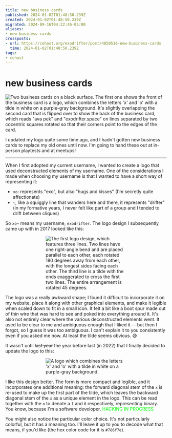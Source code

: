 ```yaml
---
title: new business cards
published: 2024-01-02T01:48:50.239Z
created: 2024-01-02T01:48:50.239Z
migrated: 2024-09-16T04:22:46-05:00
aliases:
- new business cards
crossposts:
- url: https://cohost.org/exodrifter/post/4050516-new-business-cards
  time: 2024-01-02T01:48:50.239Z
tags:
- cohost
---
```


# new business cards

![Two business cards on a black surface. The first one shows the front of the business card is a logo, which combines the letters 'x' and 'o' with a tilde in white on a purple-gray background. It's slightly overlapping the second card that is flipped over to show the back of the business card, which reads "ava pek" and "exodrifter.space" on lines separated by two cocentric squares rotated so that their corners point to the edges of the card.](20240102014850-cards.png)

I updated my logo quite some time ago, and I hadn't gotten new business cards to replace my old ones until now. I'm going to hand these out at in-person playtests and at meetups!

---

When I first adopted my current username, I wanted to create a logo that used deconstructed elements of my username. One of the considerations I made when choosing my username is that I wanted to have a short way of representing it:
- `xo`: represents "exo", but also "hugs and kisses" (I'm secretly quite affectionate) 
- `~`, like a squiggly line that wanders here and there, it represents "drifter" (in my formative years, I never felt like part of a group and I tended to drift between cliques)

So `xo~` means my username, `exodrifter`. The logo design I subsequently came up with in 2017 looked like this:


<div style="width: 50%; margin: 0 auto">

![The first logo design, which features three lines. Two lines have one right-angle bend and are placed parallel to each other, each rotated 180 degrees away from each other, with the longest sides facing each other. The third line is a tilde with the ends exaggerated to cross the first two lines. The entire arrangement is rotated 45 degrees.](20240102014850-logo-2017.png)

</div>

The logo was a really awkward shape; I found it difficult to incorporate it on my website, place it along with other graphical elements, and make it legible when scaled down to fit in a small icon. It felt a bit like a boot spur made out of thin wire that was hard to see and poked into everything around it. It's also not entirely clear where the various deconstructed elements went. It used to be clear to me and ambiguous enough that I liked it -- but then I forgot, so I guess it was too ambiguous. I can't explain it to you consistently even if you asked me now. At least the tilde seems obvious. 😅

It wasn't until ~~last year~~ the year before last (in 2022) that I finally decided to update the logo to this:

<div style="width: 50%; margin: 0 auto">

![A logo which combines the letters 'x' and 'o' with a tilde in white on a purple-gray background.](20240102014850-logo-2022.png)

</div>

I like this design better. The form is more compact and legible, and it incorporates one additional meaning: the forward diagonal stem of the `x` is re-used to make up the first part of the tilde, which leaves the backward diagonal stem of the `x` as a unique element in the logo. This can be read together with the `o` to denote a `1` and `0` respectively, representing binary. You know, because I'm a software developer. <a href="https://www.youtube.com/watch?v=Js02m-7qHyE&t=18s" style="text-decoration:none;"><span style="color: #00ff00">HACKING IN PROGRESS</span></a>

You might also notice the particular color choice. It's not particularly colorful, but it has a meaning too. I'll leave it up to you to decode what that means, if you'd like (the hex color code for it is `#786f7e`).
